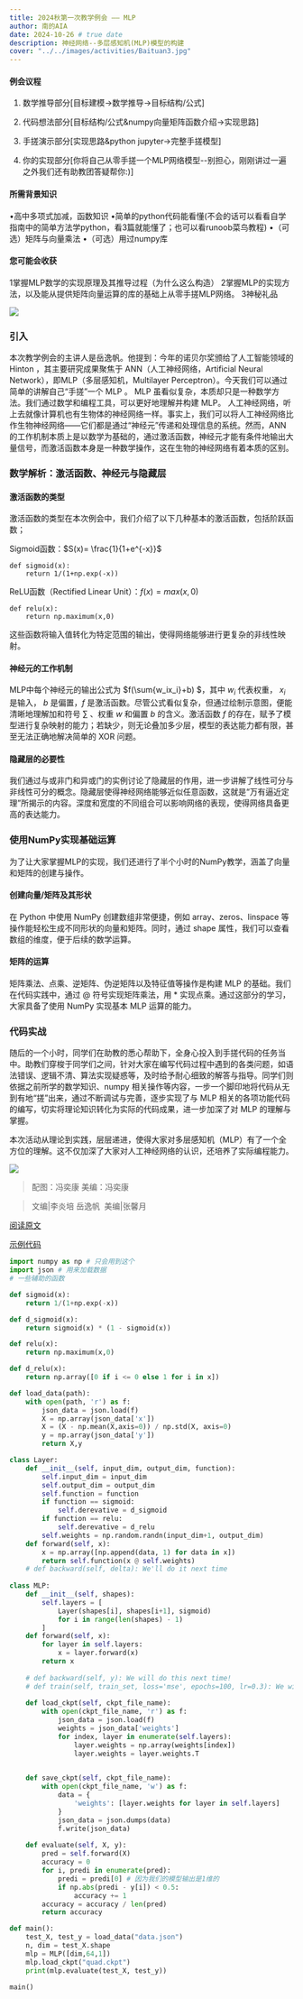 ```yaml
---
title: 2024秋第一次教学例会 —— MLP
author: 南的AIA
date: 2024-10-26 # true date
description: 神经网络--多层感知机(MLP)模型的构建
cover: "../../images/activities/Baituan3.jpg"
---
```



#### 例会议程
1. 数学推导部分[目标建模->数学推导->目标结构/公式]

2. 代码想法部分[目标结构/公式&numpy向量矩阵函数介绍->实现思路]

3. 手搓演示部分[实现思路&python jupyter->完整手搓模型]

4. 你的实现部分[你将自己从零手搓一个MLP网络模型--别担心，刚刚讲过一遍之外我们还有助教团答疑帮你:)]

#### 所需背景知识
•高中多项式加减，函数知识
•简单的python代码能看懂(不会的话可以看看自学指南中的简单方法学python，看3篇就能懂了；也可以看runoob菜鸟教程)
•（可选）矩阵与向量乘法
•（可选）用过numpy库

#### 您可能会收获
1掌握MLP数学的实现原理及其推导过程（为什么这么构造）
2掌握MLP的实现方法，以及能从提供矩阵向量运算的库的基础上从零手搓MLP网络。
3神秘礼品


![](../../images/activities/MLP1.jpg)

### 引入

本次教学例会的主讲人是岳逸帆。他提到：今年的诺贝尔奖颁给了人工智能领域的 Hinton ，其主要研究成果聚焦于 ANN（人工神经网络，Artificial Neural Network），即MLP（多层感知机，Multilayer Perceptron）。今天我们可以通过简单的讲解自己“手搓”一个 MLP 。 MLP 虽看似复杂，本质却只是一种数学方法。我们通过数学和编程工具，可以更好地理解并构建 MLP。 人工神经网络，听上去就像计算机也有生物体的神经网络一样。事实上，我们可以将人工神经网络比作生物神经网络——它们都是通过“神经元”传递和处理信息的系统。然而，ANN 的工作机制本质上是以数学为基础的，通过激活函数，神经元才能有条件地输出大量信号，而激活函数本身是一种数学操作，这在生物的神经网络有着本质的区别。


### 数学解析：激活函数、神经元与隐藏层

#### 激活函数的类型

激活函数的类型在本次例会中，我们介绍了以下几种基本的激活函数，包括阶跃函数；

Sigmoid函数：$S(x)= \frac{1}{1+e^{-x}}$

```
def sigmoid(x):    
    return 1/(1+np.exp(-x))
```

ReLU函数（Rectified Linear Unit）：$f(x)=max(x,0)$

```
def relu(x):    
    return np.maximum(x,0)
```

这些函数将输入值转化为特定范围的输出，使得网络能够进行更复杂的非线性映射。

#### 神经元的工作机制

MLP中每个神经元的输出公式为 $f(\sum{w_ix_i}+b) $，其中 $w_i$ 代表权重， $x_i$ 是输入， $b$ 是偏置，$f$ 是激活函数。尽管公式看似复杂，但通过绘制示意图，便能清晰地理解加和符号 $\sum{}$ 、权重 $w$ 和偏置 $b$ 的含义。激活函数 $f$ 的存在，赋予了模型进行复杂映射的能力；若缺少，则无论叠加多少层，模型的表达能力都有限，甚至无法正确地解决简单的 XOR 问题。

#### 隐藏层的必要性

我们通过与或非门和异或门的实例讨论了隐藏层的作用，进一步讲解了线性可分与非线性可分的概念。隐藏层使得神经网络能够近似任意函数，这就是“万有逼近定理”所揭示的内容。深度和宽度的不同组合可以影响网络的表现，使得网络具备更高的表达能力。


###  使用NumPy实现基础运算

为了让大家掌握MLP的实现，我们还进行了半个小时的NumPy教学，涵盖了向量和矩阵的创建与操作。

#### 创建向量/矩阵及其形状

在 Python 中使用 NumPy 创建数组非常便捷，例如 array、zeros、linspace 等操作能轻松生成不同形状的向量和矩阵。同时，通过 shape 属性，我们可以查看数组的维度，便于后续的数学运算。

#### 矩阵的运算

矩阵乘法、点乘、逆矩阵、伪逆矩阵以及特征值等操作是构建 MLP 的基础。我们在代码实践中，通过 @ 符号实现矩阵乘法，用 * 实现点乘。通过这部分的学习，大家具备了使用 NumPy 实现基本 MLP 运算的能力。

### 代码实战

随后的一个小时，同学们在助教的悉心帮助下，全身心投入到手搓代码的任务当中。助教们穿梭于同学们之间，针对大家在编写代码过程中遇到的各类问题，如语法错误、逻辑不清、算法实现疑惑等，及时给予耐心细致的解答与指导。同学们则依据之前所学的数学知识、numpy 相关操作等内容，一步一个脚印地将代码从无到有地“搓”出来，通过不断调试与完善，逐步实现了与 MLP 相关的各项功能代码的编写，切实将理论知识转化为实际的代码成果，进一步加深了对 MLP 的理解与掌握。

本次活动从理论到实践，层层递进，使得大家对多层感知机（MLP）有了一个全方位的理解。这不仅加深了大家对人工神经网络的认识，还培养了实际编程能力。

![](../../images/activities/MLP2.jpg)

>配图：冯奕康
美编：冯奕康 

> 文编|李炎培 岳逸帆  
美编|张馨月



[阅读原文](https://mp.weixin.qq.com/s/O8_7OchrD2uljW3vhhrqgQ)

[示例代码](https://github.com/NJU-AIA/Learning/blob/main/MLP_Learning/lecture_code/MLP_Done.ipynb)

```python
import numpy as np # 只会用到这个
import json # 用来加载数据
# 一些辅助的函数

def sigmoid(x):
    return 1/(1+np.exp(-x))

def d_sigmoid(x):
    return sigmoid(x) * (1 - sigmoid(x))

def relu(x):
    return np.maximum(x,0)

def d_relu(x):
    return np.array([0 if i <= 0 else 1 for i in x])

def load_data(path):
    with open(path, 'r') as f:
        json_data = json.load(f)
        X = np.array(json_data['x'])
        X = (X - np.mean(X,axis=0)) / np.std(X, axis=0)
        y = np.array(json_data['y'])
        return X,y 

class Layer:
    def __init__(self, input_dim, output_dim, function):
        self.input_dim = input_dim
        self.output_dim = output_dim
        self.function = function
        if function == sigmoid:
            self.derevative = d_sigmoid
        if function == relu:
            self.derevative = d_relu
        self.weights = np.random.randn(input_dim+1, output_dim)
    def forward(self, x):
        x = np.array([np.append(data, 1) for data in x])
        return self.function(x @ self.weights)
    # def backward(self, delta): We'll do it next time
        
class MLP:
    def __init__(self, shapes):
        self.layers = [
            Layer(shapes[i], shapes[i+1], sigmoid)
            for i in range(len(shapes) - 1)
        ]
    def forward(self, x):
        for layer in self.layers:
            x = layer.forward(x)
        return x
    
    # def backward(self, y): We will do this next time!
    # def train(self, train_set, loss='mse', epochs=100, lr=0.3): We will do this next time!
    
    def load_ckpt(self, ckpt_file_name):
        with open(ckpt_file_name, 'r') as f:
            json_data = json.load(f)
            weights = json_data['weights']
            for index, layer in enumerate(self.layers):
                layer.weights = np.array(weights[index])
                layer.weights = layer.weights.T
            

    def save_ckpt(self, ckpt_file_name):
        with open(ckpt_file_name, 'w') as f:
            data = {
                'weights': [layer.weights for layer in self.layers]       
            }
            json_data = json.dumps(data)
            f.write(json_data)
            
    def evaluate(self, X, y):
        pred = self.forward(X)
        accuracy = 0
        for i, predi in enumerate(pred):
            predi = predi[0] # 因为我们的模型输出是1维的
            if np.abs(predi - y[i]) < 0.5:
                accuracy += 1
        accuracy = accuracy / len(pred)
        return accuracy

def main():
    test_X, test_y = load_data("data.json")
    n, dim = test_X.shape
    mlp = MLP([dim,64,1])
    mlp.load_ckpt("quad.ckpt")
    print(mlp.evaluate(test_X, test_y))

main()
```